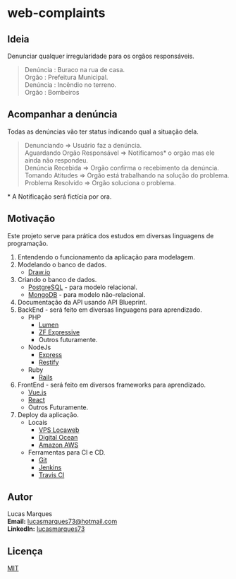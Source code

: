 # web-complaints

## Ideia

Denunciar qualquer irregularidade para os orgãos responsáveis.

> Denúncia : Buraco na rua de casa.  
> Orgão : Prefeitura Municipal.  
> Denúncia : Incêndio no terreno.  
> Orgão : Bombeiros  

## Acompanhar a denúncia

Todas as denúncias vão ter status indicando qual a situação dela.

> Denunciando => Usuário faz a denúncia.  
> Aguardando Orgão Responsável => Notificamos* o orgão mas ele ainda não respondeu.  
> Denúncia Recebida => Orgão confirma o recebimento da denúncia.  
> Tomando Atitudes => Orgão está trabalhando na solução do problema.  
> Problema Resolvido => Orgão soluciona o problema.

\* A Notificação será fictícia por ora.

## Motivação

Este projeto serve para prática dos estudos em diversas linguagens de programação.

1. Entendendo o funcionamento da aplicação para modelagem.
2. Modelando o banco de dados.
    - [Draw.io](https://www.draw.io/)
3. Criando o banco de dados.
    - [PostgreSQL](https://www.postgresql.org/) - para modelo relacional.
    - [MongoDB](https://www.mongodb.com/) - para modelo não-relacional.
4. Documentação da API usando API Blueprint.
5. BackEnd - será feito em diversas linguagens para aprendizado.
    - PHP
        - [Lumen](https://lumen.laravel.com/)
        - [ZF Expressive](https://docs.zendframework.com/zend-expressive/)
        - Outros futuramente.
    - NodeJs
        - [Express](http://expressjs.com/pt-br/)
        - [Restify](http://restify.com/)
    - Ruby
        - [Rails](http://rubyonrails.org/)
6. FrontEnd - será feito em diversos frameworks para aprendizado.
    - [Vue.js](https://vuejs.org/)
    - [React](https://reactjs.org/)
    - Outros Futuramente.
7. Deploy da aplicação.
    - Locais
        - [VPS Locaweb](https://www.locaweb.com.br/cloud/vps-locaweb/)
        - [Digital Ocean](https://www.digitalocean.com/)
        - [Amazon AWS](https://aws.amazon.com/pt/)
    - Ferramentas para CI e CD.
        - [Git](https://git-scm.com/)
        - [Jenkins](https://jenkins.io/)
        - [Travis CI](https://travis-ci.org/)

## Autor

Lucas Marques  
**Email:** lucasmarques73@hotmail.com  
**LinkedIn:** [lucasmarques73](https://www.linkedin.com/in/lucasmarques73/)  

## Licença

[MIT](https://github.com/lucasmarques73/web-complaints/blob/master/LICENSE)
